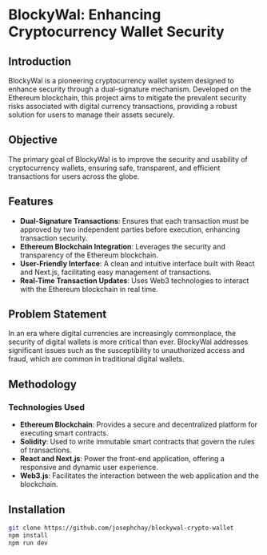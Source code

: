 # BlockyWal: Enhancing Cryptocurrency Wallet Security

## Introduction
BlockyWal is a pioneering cryptocurrency wallet system designed to enhance security through a dual-signature mechanism. Developed on the Ethereum blockchain, this project aims to mitigate the prevalent security risks associated with digital currency transactions, providing a robust solution for users to manage their assets securely.

## Objective
The primary goal of BlockyWal is to improve the security and usability of cryptocurrency wallets, ensuring safe, transparent, and efficient transactions for users across the globe.

## Features
- **Dual-Signature Transactions**: Ensures that each transaction must be approved by two independent parties before execution, enhancing transaction security.
- **Ethereum Blockchain Integration**: Leverages the security and transparency of the Ethereum blockchain.
- **User-Friendly Interface**: A clean and intuitive interface built with React and Next.js, facilitating easy management of transactions.
- **Real-Time Transaction Updates**: Uses Web3 technologies to interact with the Ethereum blockchain in real time.

## Problem Statement
In an era where digital currencies are increasingly commonplace, the security of digital wallets is more critical than ever. BlockyWal addresses significant issues such as the susceptibility to unauthorized access and fraud, which are common in traditional digital wallets.

## Methodology
### Technologies Used
- **Ethereum Blockchain**: Provides a secure and decentralized platform for executing smart contracts.
- **Solidity**: Used to write immutable smart contracts that govern the rules of transactions.
- **React and Next.js**: Power the front-end application, offering a responsive and dynamic user experience.
- **Web3.js**: Facilitates the interaction between the web application and the blockchain.

## Installation
```bash
git clone https://github.com/josephchay/blockywal-crypto-wallet
npm install
npm run dev
```
